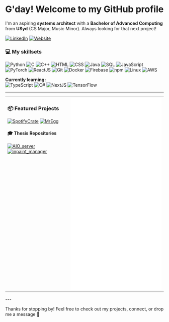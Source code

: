 <h1>G'day! Welcome to my GitHub profile</h1>

I'm an aspiring **systems architect** with a **Bachelor of Advanced Computing** from **USyd** (CS Major, Music Minor). Always looking for that next project!

[![LinkedIn](https://img.shields.io/badge/LinkedIn-Christian%20Fane-0A66C2?style=for-the-badge&logo=linkedin)](https://www.linkedin.com/in/christianfane/)
[![Website](https://img.shields.io/badge/Website-hello.thewoody.one-24292F?style=for-the-badge&logo=firefox-browser)](https://hello.thewoody.one)

### 💻 My skillsets
![Python](https://img.shields.io/badge/Python-3776AB?style=for-the-badge&logo=python&logoColor=white)
![C](https://img.shields.io/badge/C-00599C?style=for-the-badge&logo=c&logoColor=white)
![C++](https://img.shields.io/badge/C++-00599C?style=for-the-badge&logo=cplusplus&logoColor=white)
![HTML](https://img.shields.io/badge/HTML5-E34F26?style=for-the-badge&logo=html5&logoColor=white)
![CSS](https://img.shields.io/badge/CSS3-1572B6?style=for-the-badge&logo=css3&logoColor=white)
![Java](https://img.shields.io/badge/Java-007396?style=for-the-badge&logo=java&logoColor=white)
![SQL](https://img.shields.io/badge/SQL-4479A1?style=for-the-badge&logo=postgresql&logoColor=white)
![JavaScript](https://img.shields.io/badge/JavaScript-F7DF1E?style=for-the-badge&logo=javascript&logoColor=black)
![PyTorch](https://img.shields.io/badge/PyTorch-EE4C2C?style=for-the-badge&logo=pytorch&logoColor=white)
![ReactJS](https://img.shields.io/badge/React-20232A?style=for-the-badge&logo=react&logoColor=61DAFB)
![Git](https://img.shields.io/badge/Git-F05032?style=for-the-badge&logo=git&logoColor=white)
![Docker](https://img.shields.io/badge/Docker-2496ED?style=for-the-badge&logo=docker&logoColor=white)
![Firebase](https://img.shields.io/badge/Firebase-FFCA28?style=for-the-badge&logo=firebase&logoColor=black)
![npm](https://img.shields.io/badge/NPM-CB3837?style=for-the-badge&logo=npm&logoColor=white)
![Linux](https://img.shields.io/badge/Linux-FCC624?style=for-the-badge&logo=linux&logoColor=black)
![AWS](https://img.shields.io/badge/AWS-232F3E?style=for-the-badge&logo=amazon-aws&logoColor=white)

**Currently learning:**<br>
![TypeScript](https://img.shields.io/badge/TypeScript-3178C6?style=for-the-badge&logo=typescript&logoColor=white)
![C#](https://img.shields.io/badge/C%23-239120?style=for-the-badge&logo=c-sharp&logoColor=white)
![NextJS](https://img.shields.io/badge/Next.js-000000?style=for-the-badge&logo=nextdotjs&logoColor=white)
![TensorFlow](https://img.shields.io/badge/TensorFlow-FF6F00?style=for-the-badge&logo=tensorflow&logoColor=white)

---

<table>
  <tr>
    <td style="vertical-align: top; padding-right: 20px;">

### 📦 Featured Projects

[![SpotifyCrate](https://github-readme-stats.vercel.app/api/pin/?username=c1h1r1i1s1&repo=SpotifyCrate&theme=dark)](https://github.com/c1h1r1i1s1/SpotifyCrate)
[![MrEgg](https://github-readme-stats.vercel.app/api/pin/?username=c1h1r1i1s1&repo=MrEgg&theme=dark)](https://github.com/c1h1r1i1s1/MrEgg)

#### 🎓 Thesis Repositories

[![AIO_server](https://github-readme-stats.vercel.app/api/pin/?username=c1h1r1i1s1&repo=AIO_server&theme=dark)](https://github.com/c1h1r1i1s1/AIO_server)
[![inpaint_manager](https://github-readme-stats.vercel.app/api/pin/?username=c1h1r1i1s1&repo=inpaint_manager&theme=dark)](https://github.com/c1h1r1i1s1/inpaint_manager)

</td>
<td style="vertical-align: top;">

<!-- GitHub Metrics SVG Column -->

<img src="./github-metrics.svg" alt="GitHub Metrics" width="100%"/>

</td>
</tr>
</table>
---

Thanks for stopping by! Feel free to check out my projects, connect, or drop me a message 🚀
